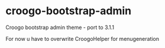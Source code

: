 croogo-bootstrap-admin
======================

Croogo bootstrap admin theme - port to 3.1.1

For now u have to overwrite CroogoHelper for menugeneration
